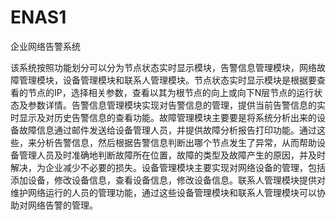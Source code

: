 # ENAS1
企业网络告警系统

该系统按照功能划分可以分为节点状态实时显示模块，告警信息管理模块，网络故障管理模块，设备管理模块和联系人管理模块。节点状态实时显示模块是根据要查看的节点的IP，选择相关参数，查看以其为根节点的向上或向下N层节点的运行状态及参数详情。告警信息管理模块实现对告警信息的管理，提供当前告警信息的实时显示及对历史告警信息的查看功能。故障管理模块主要要是将系统分析出来的设备故障信息通过邮件发送给设备管理人员，并提供故障分析报告打印功能。通过这些，来分析告警信息，然后根据告警信息判断出哪个节点发生了异常，从而帮助设备管理人员及时准确地判断故障所在位置，故障的类型及故障产生的原因，并及时解决，为企业减少不必要的损失。设备管理模块主要实现对网络设备的管理，包括添加设备，修改设备信息，查看设备信息，修改设备信息。联系人管理模块提供对维护网络运行的人员的管理功能，通过这些设备管理模块和联系人管理模块可以协助对网络告警的管理。
